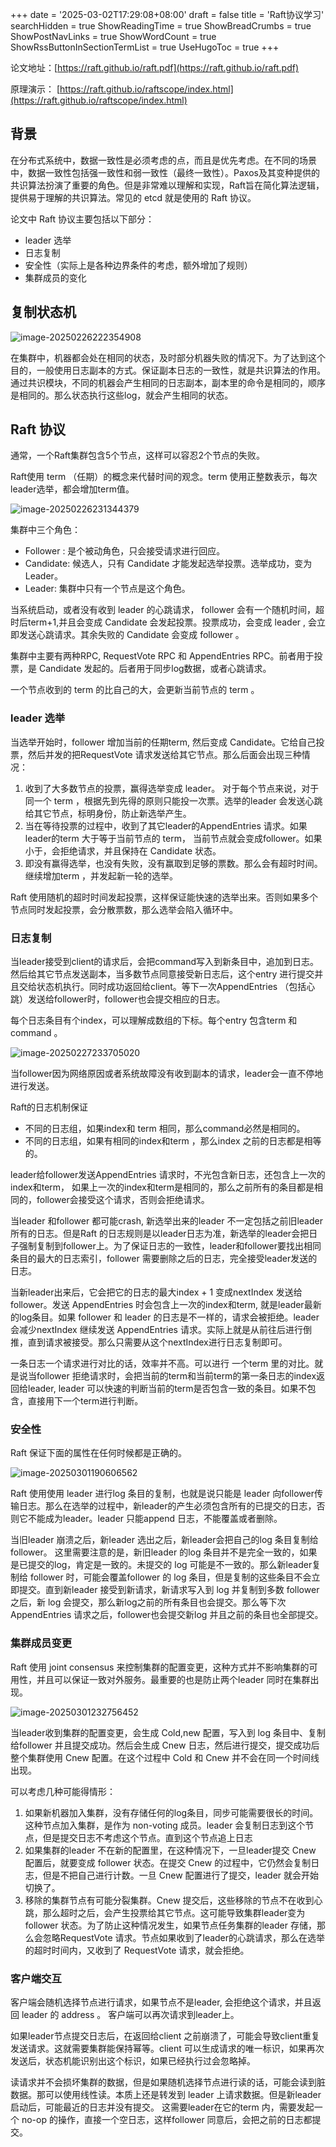 +++
date = '2025-03-02T17:29:08+08:00'
draft = false 
title = 'Raft协议学习'
searchHidden = true
ShowReadingTime =  true
ShowBreadCrumbs =  true
ShowPostNavLinks =  true
ShowWordCount =  true
ShowRssButtonInSectionTermList =  true
UseHugoToc = true
+++

论文地址：[https://raft.github.io/raft.pdf](https://raft.github.io/raft.pdf)

原理演示： [https://raft.github.io/raftscope/index.html](https://raft.github.io/raftscope/index.html)

## 背景

在分布式系统中，数据一致性是必须考虑的点，而且是优先考虑。在不同的场景中，数据一致性包括强一致性和弱一致性（最终一致性）。Paxos及其变种提供的共识算法扮演了重要的角色。但是非常难以理解和实现，Raft旨在简化算法逻辑，提供易于理解的共识算法。常见的 etcd 就是使用的 Raft 协议。

论文中 Raft 协议主要包括以下部分：

* leader 选举
* 日志复制
* 安全性（实际上是各种边界条件的考虑，额外增加了规则）
* 集群成员的变化

## 复制状态机



![image-20250226222354908](images/image-20250226222354908.png)

在集群中，机器都会处在相同的状态，及时部分机器失败的情况下。为了达到这个目的，一般使用日志副本的方式。保证副本日志的一致性，就是共识算法的作用。通过共识模块，不同的机器会产生相同的日志副本，副本里的命令是相同的，顺序是相同的。那么状态执行这些log，就会产生相同的状态。

## Raft 协议

通常，一个Raft集群包含5个节点，这样可以容忍2个节点的失败。

Raft使用 term （任期）的概念来代替时间的观念。term 使用正整数表示，每次leader选举，都会增加term值。

![image-20250226231344379](images/image-20250226231344379.png)

集群中三个角色：

* Follower : 是个被动角色，只会接受请求进行回应。
* Candidate: 候选人，只有 Candidate 才能发起选举投票。选举成功，变为 Leader。
* Leader: 集群中只有一个节点是这个角色。 

当系统启动，或者没有收到 leader 的心跳请求， follower 会有一个随机时间，超时后term+1,并且会变成 Candidate 会发起投票。投票成功，会变成 leader , 会立即发送心跳请求。其余失败的 Candidate 会变成 follower 。

集群中主要有两种RPC, RequestVote RPC 和 AppendEntries RPC。前者用于投票，是 Candidate 发起的。后者用于同步log数据，或者心跳请求。

一个节点收到的 term 的比自己的大，会更新当前节点的 term 。 

### leader 选举

当选举开始时，follower 增加当前的任期term, 然后变成 Candidate。它给自己投票，然后并发的把RequestVote 请求发送给其它节点。那么后面会出现三种情况：

1. 收到了大多数节点的投票，赢得选举变成 leader。 对于每个节点来说，对于同一个 term ，根据先到先得的原则只能投一次票。选举的leader 会发送心跳给其它节点，标明身份，防止新选举产生。
2. 当在等待投票的过程中，收到了其它leader的AppendEntries 请求。如果leader的term 大于等于当前节点的 term， 当前节点就会变成follower。如果小于，会拒绝请求，并且保持在 Candidate 状态。
3. 即没有赢得选举，也没有失败，没有赢取到足够的票数。那么会有超时时间。继续增加term ，并发起新一轮的选举。

Raft 使用随机的超时时间发起投票，这样保证能快速的选举出来。否则如果多个节点同时发起投票，会分散票数，那么选举会陷入循环中。

### 日志复制

当leader接受到client的请求后，会把command写入到新条目中，追加到日志。然后给其它节点发送副本，当多数节点同意接受新日志后，这个entry 进行提交并且交给状态机执行。同时成功返回给client。等下一次AppendEntries （包括心跳）发送给follower时，follower也会提交相应的日志。

每个日志条目有个index，可以理解成数组的下标。每个entry 包含term 和 command 。

![image-20250227233705020](images/image-20250227233705020.png)

当follower因为网络原因或者系统故障没有收到副本的请求，leader会一直不停地进行发送。

Raft的日志机制保证

*  不同的日志组，如果index和 term 相同，那么command必然是相同的。
* 不同的日志组，如果有相同的index和term ，那么index 之前的日志都是相等的。

leader给follower发送AppendEntries 请求时，不光包含新日志，还包含上一次的index和term， 如果上一次的index和term是相同的，那么之前所有的条目都是相同的，follower会接受这个请求，否则会拒绝请求。

当leader 和follower 都可能crash, 新选举出来的leader 不一定包括之前旧leader所有的日志。但是Raft 的日志规则是以leader日志为准，新选举的leader会把日子强制复制到follower上。为了保证日志的一致性，leader和follower要找出相同条目的最大的日志索引，follower 需要删除之后的日志，完全接受leader发送的日志。

当新leader出来后，它会把它的日志的最大index + 1 变成nextIndex 发送给 follower。发送 AppendEntries  时会包含上一次的index和term, 就是leader最新的log条目。如果 follower 和 leader 的日志是不一样的，请求会被拒绝。leader会减少nextIndex 继续发送 AppendEntries  请求。实际上就是从前往后进行倒推，直到请求被接受。那么只需要从这个nextIndex进行日志复制即可。

一条日志一个请求进行对比的话，效率并不高。可以进行 一个term 里的对比。就是说当follower 拒绝请求时，会把当前的term和当前term的第一条日志的index返回给leader, leader 可以快速的判断当前的term是否包含一致的条目。如果不包含，直接用下一个term进行判断。

### 安全性

Raft 保证下面的属性在任何时候都是正确的。

![image-20250301190606562](images/image-20250301190606562.png)

Raft 使用使用 leader 进行log 条目的复制，也就是说只能是 leader 向follower传输日志。那么在选举的过程中，新leader的产生必须包含所有的已提交的日志，否则它不能成为leader。leader 只能append 日志，不能覆盖或者删除。

当旧leader 崩溃之后，新leader 选出之后，新leader会把自己的log 条目复制给 follower。 这里需要注意的是，新旧leader 的log 条目并不是完全一致的，如果是已提交的log，肯定是一致的。未提交的 log 可能是不一致的。那么新leader复制给 follower 时，可能会覆盖follower 的 log 条目，但是复制的这些条目不会立即提交。直到新leader 接受到新请求，新请求写入到 log 并复制到多数 follower 之后，新 log 会提交，那么新log之前的所有条目也会提交。那么等下次 AppendEntries  请求之后，follower也会提交新log 并且之前的条目也全部提交。

### 集群成员变更

Raft 使用 joint consensus 来控制集群的配置变更，这种方式并不影响集群的可用性，并且可以保证一致对外服务。最重要的也是防止两个leader 同时在集群出现。

![image-20250301232756452](images/image-20250301232756452.png)

当leader收到集群的配置变更，会生成 Cold,new 配置，写入到 log 条目中、复制给follower 并且提交成功。然后会生成 Cnew 日志，然后进行提交，提交成功后 整个集群使用 Cnew 配置。在这个过程中 Cold 和 Cnew  并不会在同一个时间线出现。

可以考虑几种可能得情形：

1. 如果新机器加入集群，没有存储任何的log条目，同步可能需要很长的时间。这种节点加入集群，是作为 non-voting 成员。leader 会复制日志到这个节点，但是提交日志不考虑这个节点。直到这个节点追上日志
2. 如果集群的leader 不在新的配置里，在这种情况下，一旦leader提交 Cnew 配置后，就要变成 follower 状态。在提交 Cnew 的过程中，它仍然会复制日志，但是不把自己进行计数。一旦 Cnew 配置进行了提交，leader 就会开始切换了。 
3. 移除的集群节点有可能分裂集群。Cnew 提交后，这些移除的节点不在收到心跳，那么超时之后，会产生投票给其它节点。这可能导致集群leader变为 follower 状态。为了防止这种情况发生，如果节点任务集群的leader 存储，那么会忽略RequestVote 请求。节点如果收到了leader的心跳请求，那么在选举的超时时间内，又收到了 RequestVote  请求，就会拒绝。

### 客户端交互

客户端会随机选择节点进行请求，如果节点不是leader, 会拒绝这个请求，并且返回 leader 的 address 。 客户端可以再次请求到leader上。

如果leader节点提交日志后，在返回给client 之前崩溃了，可能会导致client重复发送请求。这就需要集群能保持幂等。client 可以生成请求的唯一标识，如果再次发送后，状态机能识别出这个标识，如果已经执行过会忽略掉。

读请求并不会损坏集群的数据，但是如果随机选择节点进行读的话，可能会读到脏数据。那可以使用线性读。本质上还是转发到 leader 上请求数据。但是新leader 启动后，可能最近的日志并没有提交。 这需要leader在它的term 内，需要发起一个 no-op 的操作，直接一个空日志，这样follower 同意后，会把之前的日志都提交。
